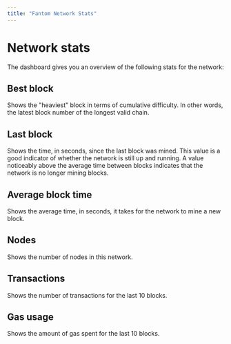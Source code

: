 ```yaml
---
title: "Fantom Network Stats"
---
```


# Network stats

The dashboard gives you an overview of the following stats for the network:

## Best block

Shows the "heaviest" block in terms of cumulative difficulty. In other words, the latest block number of the longest valid chain.

## Last block

Shows the time, in seconds, since the last block was mined. This value is a good indicator of whether the network is still up and running. A value noticeably above the average time between blocks indicates that the network is no longer mining blocks.

## Average block time

Shows the average time, in seconds, it takes for the network to mine a new block.

## Nodes

Shows the number of nodes in this network.

## Transactions

Shows the number of transactions for the last 10 blocks.

## Gas usage

Shows the amount of gas spent for the last 10 blocks.
